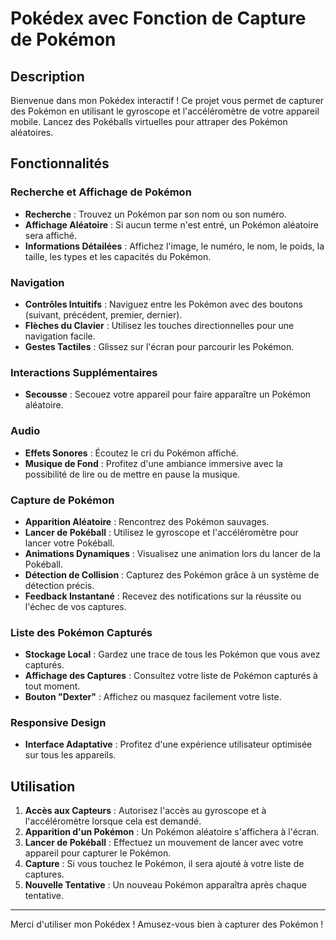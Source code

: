 # Pokédex avec Fonction de Capture de Pokémon

## Description

Bienvenue dans mon Pokédex interactif ! Ce projet vous permet de capturer des Pokémon en utilisant le gyroscope et l'accéléromètre de votre appareil mobile. Lancez des Pokéballs virtuelles pour attraper des Pokémon aléatoires.

## Fonctionnalités

### Recherche et Affichage de Pokémon
- **Recherche** : Trouvez un Pokémon par son nom ou son numéro.
- **Affichage Aléatoire** : Si aucun terme n'est entré, un Pokémon aléatoire sera affiché.
- **Informations Détailées** : Affichez l'image, le numéro, le nom, le poids, la taille, les types et les capacités du Pokémon.

### Navigation
- **Contrôles Intuitifs** : Naviguez entre les Pokémon avec des boutons (suivant, précédent, premier, dernier).
- **Flèches du Clavier** : Utilisez les touches directionnelles pour une navigation facile.
- **Gestes Tactiles** : Glissez sur l'écran pour parcourir les Pokémon.

### Interactions Supplémentaires
- **Secousse** : Secouez votre appareil pour faire apparaître un Pokémon aléatoire.

### Audio
- **Effets Sonores** : Écoutez le cri du Pokémon affiché.
- **Musique de Fond** : Profitez d'une ambiance immersive avec la possibilité de lire ou de mettre en pause la musique.

### Capture de Pokémon
- **Apparition Aléatoire** : Rencontrez des Pokémon sauvages.
- **Lancer de Pokéball** : Utilisez le gyroscope et l'accéléromètre pour lancer votre Pokéball.
- **Animations Dynamiques** : Visualisez une animation lors du lancer de la Pokéball.
- **Détection de Collision** : Capturez des Pokémon grâce à un système de détection précis.
- **Feedback Instantané** : Recevez des notifications sur la réussite ou l'échec de vos captures.

### Liste des Pokémon Capturés
- **Stockage Local** : Gardez une trace de tous les Pokémon que vous avez capturés.
- **Affichage des Captures** : Consultez votre liste de Pokémon capturés à tout moment.
- **Bouton "Dexter"** : Affichez ou masquez facilement votre liste.

### Responsive Design
- **Interface Adaptative** : Profitez d'une expérience utilisateur optimisée sur tous les appareils.

## Utilisation

1. **Accès aux Capteurs** : Autorisez l'accès au gyroscope et à l'accéléromètre lorsque cela est demandé.
2. **Apparition d'un Pokémon** : Un Pokémon aléatoire s'affichera à l'écran.
3. **Lancer de Pokéball** : Effectuez un mouvement de lancer avec votre appareil pour capturer le Pokémon.
4. **Capture** : Si vous touchez le Pokémon, il sera ajouté à votre liste de captures.
5. **Nouvelle Tentative** : Un nouveau Pokémon apparaîtra après chaque tentative.

---

Merci d'utiliser mon Pokédex ! Amusez-vous bien à capturer des Pokémon !
